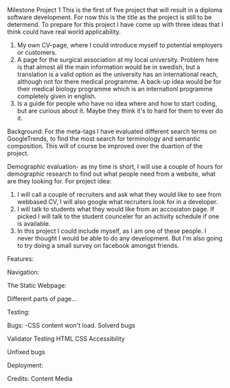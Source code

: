 Milestone Project 1
This is the first of five project that will result in a diploma software development. For now this is the title as the project is still to be determend.
To prepare for this project I have come up with three ideas that I think could have real world applicability. 
1. My own CV-page, where I could introduce myself to potential employers or customers.
2. A page for the surgical association at my local university. Problem here is that almost all the main information would be in swedish, but a translation is a valid option as the university has an international reach, although not for there medical programme. A back-up idea would be for their medical biology programme which is an internationl programme completely given in english.
3. Is a guide for people who have no idea where and how to start coding, but are curious about it. Maybe they think it's to hard for them to ever do it.

Background:
For the meta-tags I have evaluated different search terms on GoogleTrends, to find the most search for terminology and semantic composition. This will of course be improved over the duartion of the project.

Demographic evaluation- as my time is short, I will use a couple of hours for demographic research to find out what people need from a website, what are they looking for.
For project idea:
1. I will call a couple of recruiters and ask what they would like to see from webbased CV, I will also google what recruiters look for in a developer.
2. I will talk to students what they would like from an accosiaton page. If picked I will talk to the student counceler for an activity schedule if one is available.
3. In this project I could include myself, as I am one of these people. I never thought I would be able to do any development. But I'm also going to try doing a small survey on facebook amongst friends.

Features:

Navigation:

The Static Webpage:

Different parts of page...

Testing:

Bugs:
-CSS content won't load.
Solverd bugs

Validator Testing
HTML
CSS
Accessibility

Unfixed bugs

Deployment:

Credits:
Content
Media
